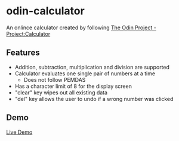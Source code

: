 # odin-calculator
An onlince calculator created by following [The Odin Project - Project:Calculator](https://www.theodinproject.com/lessons/foundations-calculator)


## Features
* Addition, subtraction, multiplication and division are supported
* Calculator evaluates one single pair of numbers at a time
    * Does not follow PEMDAS
* Has a character limit of 8 for the display screen
* "clear" key wipes out all existing data
* "del" key allows the user to undo if a wrong number was clicked

## Demo
[Live Demo](https://pruelas.github.io/odin-calculator/)
